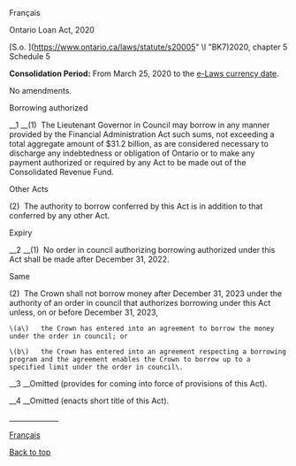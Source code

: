 [<a id="Top"></a>Français](http://www.ontario.ca/fr/lois/loi/20o05)

Ontario Loan Act, 2020

[S\.o\. ](https://www.ontario.ca/laws/statute/s20005" \l "BK7)2020, chapter 5  
Schedule 5

__Consolidation Period:__  From March 25, 2020 to the [e\-Laws currency date](http://www.e-laws.gov.on.ca/navigation?file=currencyDates&lang=en)\.

No amendments\.

Borrowing authorized

__1 __\(1\)  The Lieutenant Governor in Council may borrow in any manner provided by the Financial Administration Act such sums, not exceeding a total aggregate amount of $31\.2 billion, as are considered necessary to discharge any indebtedness or obligation of Ontario or to make any payment authorized or required by any Act to be made out of the Consolidated Revenue Fund\.

Other Acts

\(2\)  The authority to borrow conferred by this Act is in addition to that conferred by any other Act\.

Expiry

__2 __\(1\)  No order in council authorizing borrowing authorized under this Act shall be made after December 31, 2022\.

Same

\(2\)  The Crown shall not borrow money after December 31, 2023 under the authority of an order in council that authorizes borrowing under this Act unless, on or before December 31, 2023,

	\(a\)	the Crown has entered into an agreement to borrow the money under the order in council; or

	\(b\)	the Crown has entered into an agreement respecting a borrowing program and the agreement enables the Crown to borrow up to a specified limit under the order in council\.

__3 __Omitted \(provides for coming into force of provisions of this Act\)\.

__4 __Omitted \(enacts short title of this Act\)\.

\_\_\_\_\_\_\_\_\_\_\_\_\_\_

[Français](http://www.ontario.ca/fr/lois/loi/20o05)

[Back to top](#Top)

